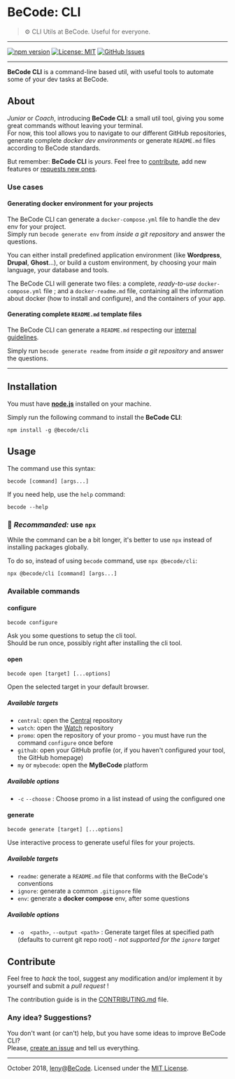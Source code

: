 # BeCode: CLI

> ⚙️ CLI Utils at BeCode. Useful for everyone.

* * *

[![npm version](https://badge.fury.io/js/%40becode%2Fcli.svg)](https://badge.fury.io/js/%40becode%2Fcli)
[![License: MIT](https://img.shields.io/github/license/becodeorg/cli.svg)](https://github.com/becodeorg/cli/blob/develop/LICENSE)
[![GitHub Issues](https://img.shields.io/github/issues/becodeorg/cli.svg)](https://github.com/becodeorg/cli/issues)

* * *

**BeCode CLI** is a command-line based util, with useful tools to automate some of your dev tasks at BeCode.

## About

*Junior* or *Coach*, introducing **BeCode CLI**: a small util tool, giving you some great commands without leaving your terminal.  
For now, this tool allows you to navigate to our different GitHub repositories, generate complete *docker dev environments* or generate `README.md` files according to BeCode standards.

But remember: **BeCode CLI** is *yours*. Feel free to [contribute](./CONTRIBUTING.md), add new features or [requests new ones](https://github.com/becodeorg/cli/issues).

### Use cases

#### Generating docker environment for your projects

The BeCode CLI can generate a `docker-compose.yml` file to handle the dev env for your project.  
Simply run `becode generate env` from *inside a git repository* and answer the questions.

You can either install predefined application environment (like **Wordpress**, **Drupal**, **Ghost**…), or build a custom environment, by choosing your main language, your database and tools.

The BeCode CLI will generate two files: a complete, *ready-to-use* `docker-compose.yml` file ; and a `docker-readme.md` file, containing all the information about docker (how to install and configure), and the containers of your app.

#### Generating complete `README.md` template files

The BeCode CLI can generate a `README.md` respecting our [internal guidelines](https://github.com/becodeorg/Central/tree/master/templates/readme).

Simply run `becode generate readme` from *inside a git repository* and answer the questions.

* * *

## Installation

You must have [**node.js**](https://nodejs.org/en/) installed on your machine.

Simply run the following command to install the **BeCode CLI**:

	npm install -g @becode/cli

## Usage

The command use this syntax:

    becode [command] [args...]

If you need help, use the `help` command:

    becode --help
    
### 🤟 _Recommanded:_ use `npx`

While the command can be a bit longer, it's better to use `npx` instead of installing packages globally.

To do so, instead of using `becode` command, use `npx @becode/cli`:

	npx @becode/cli [command] [args...]

### Available commands

#### configure

    becode configure

Ask you some questions to setup the cli tool.  
Should be run once, possibly right after installing the cli tool.

#### open

    becode open [target] [...options]

Open the selected target in your default browser.

##### Available targets

- `central`: open the [Central](https://github.com/becodeorg/Central) repository
- `watch`: open the [Watch](https://github.com/becodeorg/The-Watch) repository
- `promo`: open the repository of your promo - you must have run the command `configure` once before
- `github`: open your GitHub profile (or, if you haven't configured your tool, the GitHub homepage)
- `my` or `mybecode`: open the **MyBeCode** platform

##### Available options

- `-c` `--choose` : Choose promo in a list instead of using the configured one

#### generate

    becode generate [target] [...options]

Use interactive process to generate useful files for your projects.

##### Available targets

- `readme`: generate a `README.md` file that conforms with the BeCode's conventions
- `ignore`: generate a common `.gitignore` file
- `env`: generate a **docker compose** env, after some questions

##### Available options

- `-o  <path>`, `--output <path>` : Generate target files at specified path (defaults to current git repo root) - *not supported for the `ignore` target*

## Contribute

Feel free to _hack_ the tool, suggest any modification and/or implement it by yourself and submit a _pull request_ !

The contribution guide is in the [CONTRIBUTING.md](./CONTRIBUTING.md) file.

### Any idea? Suggestions?

You don't want (or can't) help, but you have some ideas to improve BeCode CLI?  
Please, [create an issue](https://github.com/becodeorg/cli/issues) and tell us everything.

* * *

October 2018, [leny](https://leny.me)@[BeCode](https://becode.org).
Licensed under the [MIT License](./LICENSE).

